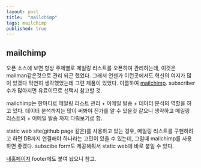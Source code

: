```yaml
---
layout: post
title:  "mailchimp"
tags: mailchimp
published: true
---
```



## mailchimp

오픈 소스에 보면 항상 주제별로 메일링 리스트를 오픈하여 관리하는데, 이것은 mailman같은것으로 관리 되곤 했었다. 그래서 언젠가 이런곳에서도 혁신의 여지가 많이 있겠다 막연히 생각했었는데 그런 제품이 있었다. 이름하여 [mailchimp](https://mailchimp.com/). subscriber수가 많아지면 유료이므로 선택시 참고할 것.

mailchimp는 한마디로 메일링 리스트 관리 + 이메일 발송 + 데이터 분석의 역할을 하고 있다. 데이터 분석까지는 많이 써봐야 진가를 알 수 있을것 같으니 생략하고 메일링 리스트와 + 이메일 발송 까지 다뤄보기로 함.

static web site(github page 같은)를 사용하고 있는 경우, 메일링 리스트를 구현하려고 하면 DB까지 연결해야 하나라는 고민이 있을 수 있는데, 그럴때 mailchimp를 사용하면 좋겠다. subscibe form도 제공해줘서 static web에 바로 붙일 수 있다.

[내홈페이지](http://nberserk.github.io) footer에도 붙여 놨으니 참고.

